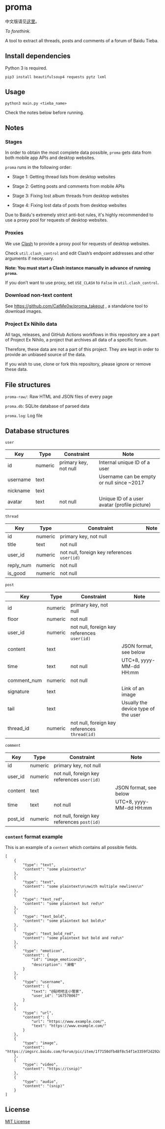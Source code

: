 # proma

中文版请见[这里](https://github.com/CatMe0w/proma/blob/master/README_zh.md)。

_To forethink._

A tool to extract all threads, posts and comments of a forum of Baidu Tieba.

## Install dependencies

Python 3 is required.

`pip3 install beautifulsoup4 requests pytz lxml`

## Usage

`python3 main.py <tieba_name>`

Check the notes below before running.

## Notes

### Stages

In order to obtain the most complete data possible, `proma` gets data from both mobile app APIs and desktop websites. 

`proma` runs in the following order:

- Stage 1: Getting thread lists from desktop websites

- Stage 2: Getting posts and comments from mobile APIs

- Stage 3: Fixing lost album threads from desktop websites

- Stage 4: Fixing lost data of posts from desktop websites

Due to Baidu's extremely strict anti-bot rules, it's highly recommended to use a proxy pool for requests of desktop websites.

### Proxies

We use [Clash](https://github.com/Dreamacro/clash) to provide a proxy pool for requests of desktop websites.

Check `util.clash_control` and edit Clash’s endpoint addresses and other arguments if necessary.

__Note: You must start a Clash instance manually in advance of running `proma`.__

If you don’t want to use proxy, set `USE_CLASH` to `False` in `util.clash_control`.

### Download non-text content

See https://github.com/CatMe0w/proma_takeout , a standalone tool to download images.

### Project Ex Nihilo data

All tags, releases, and GitHub Actions workflows in this repository are a part of Project Ex Nihilo, a project that archives all data of a specific forum.

Therefore, these data are not a part of this project. They are kept in order to provide an unbiased source of the data.

If you wish to use, clone or fork this repository, please ignore or remove these data.

## File structures

`proma-raw/`: Raw HTML and JSON files of every page

`proma.db`: SQLite database of parsed data

`proma.log`: Log file

## Database structures

`user`

|Key|Type|Constraint|Note|
|-|-|-|-|
|id|numeric|primary key, not null|Internal unique ID of a user|
|username|text||Username can be empty or null since ~2017|
|nickname|text|||
|avatar|text|not null|Unique ID of a user avatar (profile picture)|

`thread`

|Key|Type|Constraint|Note|
|-|-|-|-|
|id|numeric|primary key, not null||
|title|text|not null||
|user_id|numeric|not null, foreign key references `user(id)`||
|reply_num|numeric|not null||
|is_good|numeric|not null||

`post`

|Key|Type|Constraint|Note|
|-|-|-|-|
|id|numeric|primary key, not null||
|floor|numeric|not null||
|user_id|numeric|not null, foreign key references `user(id)`||
|content|text||JSON format, see below|
|time|text|not null|UTC+8, yyyy-MM-dd HH:mm|
|comment_num|numeric|not null||
|signature|text||Link of an image|
|tail|text||Usually the device type of the user|
|thread_id|numeric|not null, foreign key references `thread(id)`||

`comment`

|Key|Type|Constraint|Note|
|-|-|-|-|
|id|numeric|primary key, not null||
|user_id|numeric|not null, foreign key references `user(id)`||
|content|text||JSON format, see below|
|time|text|not null|UTC+8, yyyy-MM-dd HH:mm|
|post_id|numeric|not null, foreign key references `post(id)`||

### `content` format example

This is an example of a `content` which contains all possible fields.

```
[
    {
        "type": "text",
        "content": "some plaintext\n"
    },
    {
        "type": "text",
        "content": "some plaintext\n\nwith multiple newlines\n"
    },
    {
        "type": "text_red",
        "content": "some plaintext but red\n"
    },
    {
        "type": "text_bold",
        "content": "some plaintext but bold\n"
    },
    {
        "type": "text_bold_red",
        "content": "some plaintext but bold and red\n"
    },
    {
        "type": "emoticon",
        "content": {
            "id": "image_emoticon25",
            "description": "滑稽"
        }
    },
    {
        "type": "username",
        "content": {
            "text": "@贴吧吧主小管家",
            "user_id": "167570067"
        }
    },
    {
        "type": "url",
        "content": {
            "url": "https://www.example.com/",
            "text": "https://www.example.com/"
        }
    },
    {
        "type": "image",
        "content": "https://imgsrc.baidu.com/forum/pic/item/1f7150dfb48f8c54f1e3359f2d292df5e0fe7f74.jpg"
    },
    {
        "type": "video",
        "content": "https://(snip)"
    },
    {
        "type": "audio",
        "content": "(snip)"
    }
]
```

## License

[MIT License](https://opensource.org/licenses/MIT)
